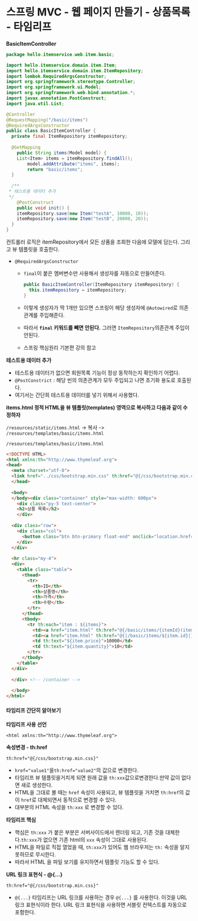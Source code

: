 # 스프링 MVC - 웹 페이지 만들기 - 상품목록 - 타임리프

**BasicItemController**

```java
package hello.itemservice.web.item.basic;

import hello.itemservice.domain.item.Item;
import hello.itemservice.domain.item.ItemRepository;
import lombok.RequiredArgsConstructor;
import org.springframework.stereotype.Controller;
import org.springframework.ui.Model;
import org.springframework.web.bind.annotation.*;
import javax.annotation.PostConstruct;
import java.util.List;

@Controller
@RequestMapping("/basic/items")
@RequiredArgsConstructor
public class BasicItemController {
  private final ItemRepository itemRepository;
 
  @GetMapping
 	public String items(Model model) {
    List<Item> items = itemRepository.findAll();
 		model.addAttribute("items", items);
 		return "basic/items";
  }
 
  /**
 * 테스트용 데이터 추가
 */
 	@PostConstruct
 	public void init() {
    itemRepository.save(new Item("testA", 10000, 10));
    itemRepository.save(new Item("testB", 20000, 20));
  }
}
```

컨트롤러 로직은 itemRepository에서 모든 상품을 조회한 다음에 모델에 담는다. 그리고 뷰 템플릿을 호출한다.

* `@RequiredArgsConstructor`

  * `final`이 붙은 멤버변수만 사용해서 생성자를 자동으로 만들어준다.

    ```java
    public BasicItemController(ItemRepository itemRepository) {
      this.itemRepository = itemRepository;
    }
    ```

  * 이렇게 생성자가 딱 1개만 있으면 스프링이 해당 생성자에 `@Autowired`로 의존관계를 주입해준다.

  * 따라서 **`final` 키워드를 빼면 안된다.** 그러면 `ItemRepository`의존관계 주입이 안된다.

  * 스프링 핵심원리 기본편 강의 참고



**테스트용 데이터 추가** 

* 테스트용 데이터가 없으면 회원목록 기능이 정상 동작하는지 확인하기 어렵다.
* `@PostConstrict` : 해당 빈의 의존관계가 모두 주입되고 나면 초기화 용도로 호출된다.
* 여기서는 간단희 테스트용 데이터를 넣기 위해서 사용했다.

**items.html 정적 HTML을 뷰 템플릿(templates) 영역으로 복사하고 다음과 같이 수정하자**

`/resources/static/items.html` -> 복사 -> `/resources/templates/basic/items.html`

`/resources/templates/basic/items.html`

```html
<!DOCTYPE HTML>
<html xmlns:th="http://www.thymeleaf.org">
<head>
  <meta charset="utf-8">
  <link href="../css/bootstrap.min.css" th:href="@{/css/bootstrap.min.css}" rel="stylesheet">
  </head>
  
  <body>
  </body><div class="container" style="max-width: 600px">
 	<div class="py-5 text-center">
 	<h2>상품 목록</h2>
 	</div>
 
  <div class="row">
    <div class="col">
      <button class="btn btn-primary float-end" onclick="location.href='addForm.html'" th:onclick="|location.href='@{/basic/items/add}'|" type="button">상품 등록 </button>
    </div>
  </div>
  
  <hr class="my-4">
  <div>
    <table class="table">
      <thead>
        <tr>
          <th>ID</th>
          <th>상품명</th>
          <th>가격</th>
          <th>수량</th>
        </tr>
      </thead>
      <tbody>
        <tr th:each="item : ${items}">
          <td><a href="item.html" th:href="@{/basic/items/{itemId}(itemId=${item.id})}" th:text="${item.id}">회원id</a></td>
          <td><a href="item.html" th:href="@{|/basic/items/${item.id}|}" th:text="${item.itemName}">상품명</a></td>
          <td th:text="${item.price}">10000</td>
          <td th:text="${item.quantity}">10</td>
        </tr>
      </tbody>
    </table>
  </div>
  
  </div> <!-- /container -->
  
  </body>
</html>
```

#### 타임리프 간단히 알아보기

**타임리프 사용 선언**

`<html xmlns:th="http://www.thymeleaf.org">`



**속성변경 - th:href**

`th:href="@{/css/bootstrap.min.css}"`

* `href="value1"`을`th:href="value2"`의 값으로 변경한다.
* 타임리프 뷰 템플릿을거치게 되면 원래 값을 `th:xxx`값으로변경한다.만약 값이 없다면 새로 생성한다.
* HTML을  그대로 볼 때는 `href` 속성이 사용되고, 뷰 템플릿을  거치면 `th:href`의 값이  `href`로 대체되면서 동적으로 변경할 수 있다.
* 대부분의 HTML 속성을 `th:xxx` 로 변경할 수 있다.



**타임리프 핵심**

* 핵심은 `th:xxx`  가 붙은 부분은 서버사이드에서 렌더링 되고, 기존 것을 대체한다.`th:xxx`가 없으면 기존 html의 `xxx`  속성이 그대로  사용된다.
* HTML을 파일로 직접 열었을 때, `th:xxx`가 있어도 웹 브라우저는 `th:` 속성을 알지 못하므로 무시한다.
* 따라서 HTML 을 파일 보기를 유지하면서 템플릿 기능도 할 수 있다.



**URL 링크 표현식 - @{...}**

`th:href="@{/css/bootstrap.min.css}"`

* `@{...}` 타임리프는 URL 링크를 사용하는 경우 `@{...}` 를 사용한다. 이것을 URL 링크 표현식이라 한다. URL 링크 표현식을 사용하면 서블릿 컨텍스트를 자동으로 포함한다.

